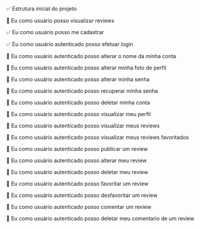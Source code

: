 :white_check_mark: Estrutura inicial do projeto

:black_square_button: Eu como usuário posso visualizar reviews 

:white_check_mark: Eu como usuário posso me cadastrar 

:white_check_mark: Eu como usuário autenticado posso efetuar login 

:black_square_button: Eu como usuário autenticado posso alterar o nome da minha conta 

:black_square_button: Eu como usuário autenticado posso alterar minha foto de perfil

:black_square_button: Eu como usuário autenticado posso alterar minha senha 

:black_square_button: Eu como usuário autenticado posso recuperar minha senha 

:black_square_button: Eu como usuário autenticado posso deletar minha conta 

:black_square_button: Eu como usuário autenticado posso visualizar meu perfil

:black_square_button: Eu como usuário autenticado posso visualizar meus reviews 

:black_square_button: Eu como usuário autenticado posso visualizar meus reviews favoritados

:black_square_button: Eu como usuário autenticado posso publicar um review 

:black_square_button: Eu como usuário autenticado posso alterar meu review

:black_square_button: Eu como usuário autenticado posso deletar meu review 

:black_square_button: Eu como usuário autenticado posso favoritar um review 

:black_square_button: Eu como usuário autenticado posso desfavoritar um review 

:black_square_button: Eu como usuário autenticado posso comentar um review 

:black_square_button: Eu como usuário autenticado posso deletar meu comentario de um review 
